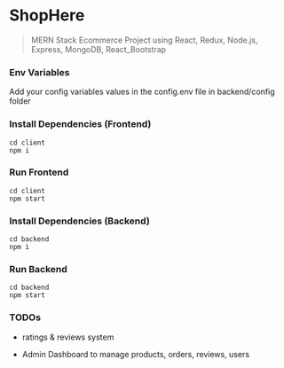 # ShopHere 

> MERN Stack Ecommerce Project using React, Redux, Node.js, Express, MongoDB, React_Bootstrap
>


### Env Variables

Add your config variables values in the config.env file in backend/config folder

### Install Dependencies (Frontend)

```
cd client
npm i
```
### Run Frontend

```
cd client
npm start
```

### Install Dependencies (Backend)

```
cd backend
npm i
```

### Run Backend

```
cd backend
npm start
```

### TODOs
- ratings & reviews system

- Admin Dashboard to manage products, orders, reviews, users


